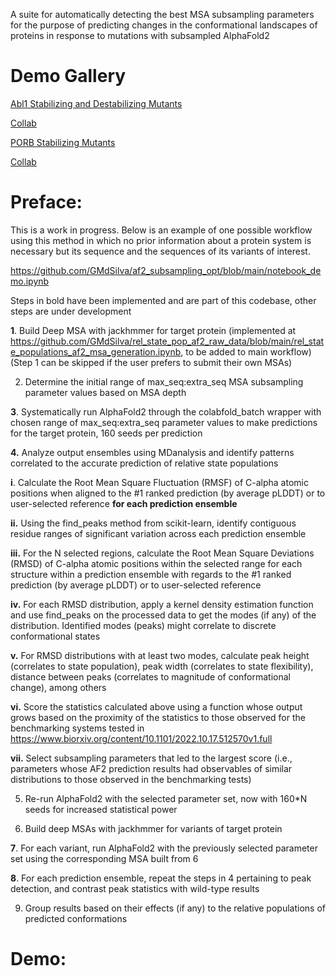 A suite for automatically detecting the best MSA subsampling parameters for the purpose of predicting changes in the conformational landscapes of proteins in response to mutations with subsampled AlphaFold2


# Demo Gallery

[Abl1 Stabilizing and Destabilizing Mutants](https://github.com/GMdSilva/af2_subsampling_opt/blob/main/angra_abl1_mutants.ipynb)


[Collab](https://colab.research.google.com/drive/16O0TEahaPXNPzIZ_IbjyP235Kdrf4ddO#scrollTo=mXsbwGcAO5Eq&uniqifier=1)


[PORB Stabilizing Mutants](https://github.com/GMdSilva/af2_subsampling_opt/blob/main/angra_porb_mutants.ipynb)


[Collab](https://colab.research.google.com/drive/1t3vlHNad7YJOsGvlKwI6frQRdAV_maEK?authuser=1#scrollTo=F3jUlLQP0rj-)

# Preface:

This is a work in progress. Below is an example of one possible workflow using this method in which no prior information about a protein system is necessary but its sequence and the sequences of its variants of interest.

https://github.com/GMdSilva/af2_subsampling_opt/blob/main/notebook_demo.ipynb

Steps in bold have been implemented and are part of this codebase, other steps are under development

**1**. Build Deep MSA with jackhmmer for target protein (implemented at https://github.com/GMdSilva/rel_state_pop_af2_raw_data/blob/main/rel_state_populations_af2_msa_generation.ipynb, to be added to main workflow)
   (Step 1 can be skipped if the user prefers to submit their own MSAs)
   
2. Determine the initial range of max_seq:extra_seq MSA subsampling parameter values based on MSA depth 

**3**. Systematically run AlphaFold2 through the colabfold_batch wrapper with chosen range of max_seq:extra_seq parameter values to make predictions for the target protein, 160 seeds per prediction

**4.** Analyze output ensembles using MDanalysis and identify patterns correlated to the accurate prediction of relative state populations

   **i**. Calculate the Root Mean Square Fluctuation (RMSF) of C-alpha atomic positions when aligned to the #1 ranked prediction (by average pLDDT) or to user-selected reference **for each prediction ensemble**
   
   **ii.** Using the find_peaks method from scikit-learn, identify contiguous residue ranges of significant variation across each prediction ensemble
   
   **iii.** For the N selected regions, calculate the Root Mean Square Deviations (RMSD) of C-alpha atomic positions within the selected range for each structure within a prediction ensemble with regards to the #1 ranked prediction (by average pLDDT) or to user-selected reference
   
   **iv.** For each RMSD distribution, apply a kernel density estimation function and use find_peaks on the processed data to get the modes (if any) of the distribution. Identified modes (peaks) might correlate to discrete conformational states
   
   **v.** For RMSD distributions with at least two modes, calculate peak height (correlates to state population), peak width (correlates to state flexibility), distance between peaks (correlates to magnitude of conformational change), among others
   
   **vi.** Score the statistics calculated above using a function whose output grows based on the proximity of the statistics to those observed for the benchmarking systems tested in https://www.biorxiv.org/content/10.1101/2022.10.17.512570v1.full
   
   **vii.** Select subsampling parameters that led to the largest score (i.e., parameters whose AF2 prediction results had observables of similar distributions to those observed in the benchmarking tests)
   
5. Re-run AlphaFold2 with the selected parameter set, now with 160*N seeds for increased statistical power

6. Build deep MSAs with jackhmmer for variants of target protein
   
**7**. For each variant, run AlphaFold2 with the previously selected parameter set using the corresponding MSA built from 6
   
**8**. For each prediction ensemble, repeat the steps in 4 pertaining to peak detection, and contrast peak statistics with wild-type results
    
9. Group results based on their effects (if any) to the relative populations of predicted conformations

# Demo:
